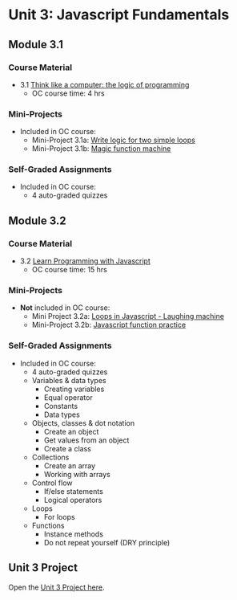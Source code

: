 # Unit 3: Javascript Fundamentals

## Module 3.1

### Course Material

* 3.1 [Think like a computer: the logic of programming](https://openclassrooms.com/en/courses/5261196-think-like-a-computer-the-logic-of-programming)
   * OC course time: 4 hrs 

### Mini-Projects

* Included in OC course:
   * Mini-Project 3.1a: 
     [Write logic for two simple loops](Module3.1/Mini-Project3.1a)
   * Mini-Project 3.1b: 
     [Magic function machine](Module3.1/Mini-Project3.1b)

### Self-Graded Assignments

* Included in OC course: 
   * 4 auto-graded quizzes

## Module 3.2 

### Course Material

* 3.2 [Learn Programming with Javascript](https://openclassrooms.com/en/courses/5664271-learn-programming-with-javascript)
   * OC course time: 15 hrs 

### Mini-Projects

* **Not** included in OC course:
   * Mini Project 3.2a: 
     [Loops in Javascript - Laughing machine](Module3.2/Mini-Project3.2a)
   * Mini-Project 3.2b: 
     [Javascript function practice](Module3.2/Mini-Project3.2b)

### Self-Graded Assignments

* Included in OC course: 
     * 4 auto-graded quizzes
     * Variables & data types
	     * Creating variables
	     * Equal operator
	     * Constants
	     * Data types
     * Objects, classes & dot notation
	     * Create an object
	     * Get values from an object
	     * Create a class
     * Collections
	     * Create an array
	     * Working with arrays
     * Control flow
	     * If/else statements
	     * Logical operators
     * Loops
     	* For loops
     * Functions
     	* Instance methods
     	* Do not repeat yourself (DRY principle)

## Unit 3 Project

Open the [Unit 3 Project here](Unit3-Project).

